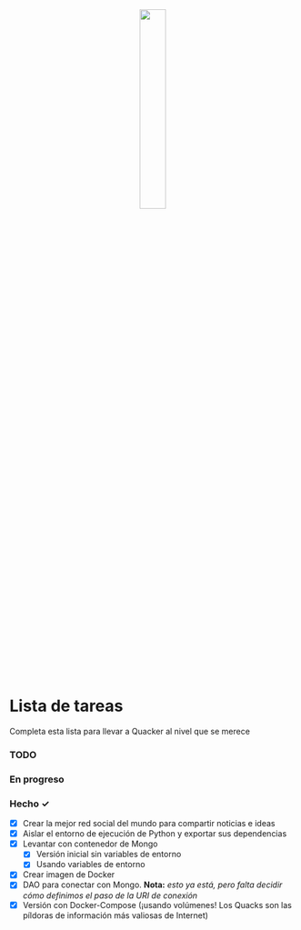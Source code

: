 <center><img src="./static/images/quacker.webp" width = 30%></img>
</center>

# Lista de tareas
Completa esta lista para llevar a Quacker al nivel que se merece

### TODO

### En progreso

### Hecho ✓
- [x] Crear la mejor red social del mundo para compartir noticias e ideas
- [x] Aislar el entorno de ejecución de Python y exportar sus dependencias
- [x] Levantar con contenedor de Mongo
  - [x] Versión inicial sin variables de entorno
  - [x] Usando variables de entorno
- [x] Crear imagen de Docker
- [x] DAO para conectar con Mongo. __Nota:__ *esto ya está, pero falta decidir cómo definimos el paso de la URI de conexión*
- [x] Versión con Docker-Compose (¡usando volúmenes! Los Quacks son las píldoras de información más valiosas de Internet)